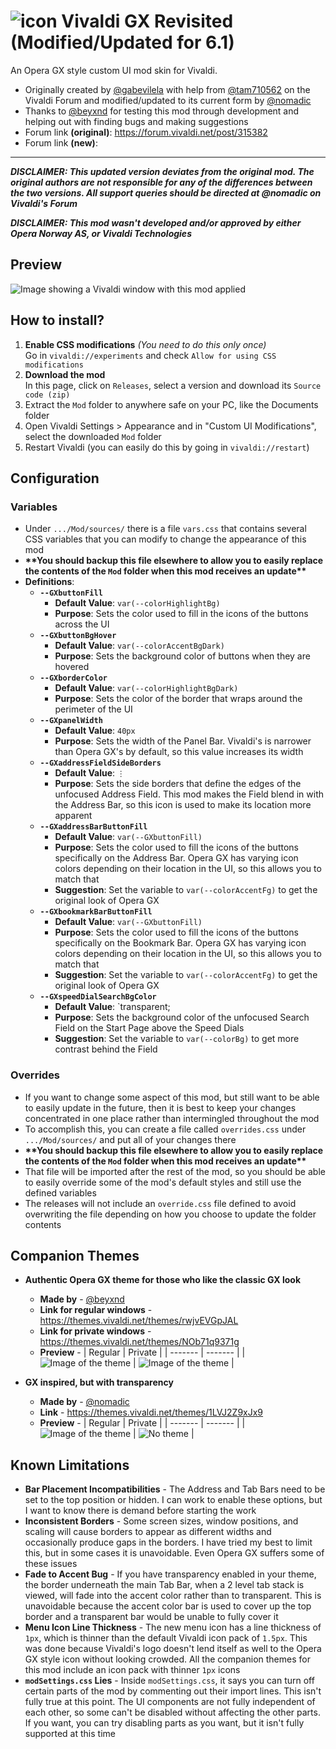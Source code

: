 # ![icon](Assets/icon/Vivladi-GX-Stretched-32.png) Vivaldi GX Revisited (Modified/Updated for 6.1)
An Opera GX style custom UI mod skin for Vivaldi.
- Originally created by [@gabevilela](https://forum.vivaldi.net/user/gabevilela) with help from [@tam710562](https://forum.vivaldi.net/user/tam710562) on the Vivaldi Forum and modified/updated to its current form by [@nomadic](https://forum.vivaldi.net/user/nomadic)
- Thanks to [@beyxnd](https://forum.vivaldi.net/user/beyxnd) for testing this mod through development and helping out with finding bugs and making suggestions
- Forum link **(original)**: https://forum.vivaldi.net/post/315382
- Forum link **(new)**:

***

***DISCLAIMER: This updated version deviates from the original mod. The original authors are not responsible for any of the differences between the two versions. All support queries should be directed at @nomadic on Vivaldi's Forum***</br>

***DISCLAIMER: This mod wasn't developed and/or approved by either Opera Norway AS, or Vivaldi Technologies***

## Preview

![Image showing a Vivaldi window with this mod applied](Assets/preview-shadow.png)


## How to install?

1. **Enable CSS modifications** *(You need to do this only once)*</br>
Go in `vivaldi://experiments` and check `Allow for using CSS modifications`
2. **Download the mod**</br>
In this page, click on `Releases`, select a version and download its `Source code (zip)`
3. Extract the `Mod` folder to anywhere safe on your PC, like the Documents folder
4. Open Vivaldi Settings > Appearance and in "Custom UI Modifications", select the downloaded `Mod` folder
5. Restart Vivaldi (you can easily do this by going in `vivaldi://restart`)

## Configuration

### Variables
- Under `.../Mod/sources/` there is a file `vars.css` that contains several CSS variables that you can modify to change the appearance of this mod
- **\*\*You should backup this file elsewhere to allow you to easily replace the contents of the `Mod` folder when this mod receives an update\*\***
- **Definitions**:
  - **`--GXbuttonFill`**
    - **Default Value**: `var(--colorHighlightBg)`
    - **Purpose**: Sets the color used to fill in the icons of the buttons across the UI
  - **`--GXbuttonBgHover`**
    - **Default Value**: `var(--colorAccentBgDark)`
    - **Purpose**: Sets the background color of buttons when they are hovered 
  - **`--GXborderColor`**
    - **Default Value**: `var(--colorHighlightBgDark)`
    - **Purpose**: Sets the color of the border that wraps around the perimeter of the UI
  - **`--GXpanelWidth`**
    - **Default Value**: `40px`
    - **Purpose**: Sets the width of the Panel Bar. Vivaldi's is narrower than Opera GX's by default, so this value increases its width
  - **`--GXaddressFieldSideBorders`**
    - **Default Value**: `⋮`
    - **Purpose**: Sets the side borders that define the edges of the unfocused Address Field. This mod makes the Field blend in with the Address Bar, so this icon is used to make its location more apparent
  - **`--GXaddressBarButtonFill`**
    - **Default Value**: `var(--GXbuttonFill)`
    - **Purpose**: Sets the color used to fill the icons of the buttons specifically on the Address Bar. Opera GX has varying icon colors depending on their location in the UI, so this allows you to match that
    - **Suggestion**: Set the variable to `var(--colorAccentFg)` to get the original look of Opera GX
  - **`--GXbookmarkBarButtonFill`**
    - **Default Value**: `var(--GXbuttonFill)`
    - **Purpose**: Sets the color used to fill the icons of the buttons specifically on the Bookmark Bar. Opera GX has varying icon colors depending on their location in the UI, so this allows you to match that
    - **Suggestion**: Set the variable to `var(--colorAccentFg)` to get the original look of Opera GX
  - **`--GXspeedDialSearchBgColor`**
    - **Default Value**: `transparent;
    - **Purpose**: Sets the background color of the unfocused Search Field on the Start Page above the Speed Dials
    - **Suggestion**: Set the variable to `var(--colorBg)` to get more contrast behind the Field

### Overrides
- If you want to change some aspect of this mod, but still want to be able to easily update in the future, then it is best to keep your changes concentrated in one place rather than intermingled throughout the mod
- To accomplish this, you can create a file called `overrides.css` under `.../Mod/sources/` and put all of your changes there
- **\*\*You should backup this file elsewhere to allow you to easily replace the contents of the `Mod` folder when this mod receives an update\*\***
- That file will be imported after the rest of the mod, so you should be able to easily override some of the mod's default styles and still use the defined variables
- The releases will not include an `override.css` file defined to avoid overwriting the file depending on how you choose to update the folder contents

## Companion Themes

- **Authentic Opera GX theme for those who like the classic GX look**
  - **Made by** - [@beyxnd](https://forum.vivaldi.net/user/beyxnd)
  - **Link for regular windows** - https://themes.vivaldi.net/themes/rwjvEVGpJAL
  - **Link for private windows** - https://themes.vivaldi.net/themes/NOb71q9371g
  - **Preview** - 
     | Regular | Private |
     | ------- | ------- |
     | ![Image of the theme ](Assets/GX-default-preview.png) | ![Image of the theme ](Assets/GX-private-preview.png) |
     
- **GX inspired, but with transparency**
  - **Made by** - [@nomadic](https://forum.vivaldi.net/user/nomadic)
  - **Link** - https://themes.vivaldi.net/themes/1LVJ2Z9xJx9
  - **Preview** -
     | Regular | Private |
     | ------- | ------- |
     | ![Image of the theme ](Assets/GX-transparency-preview.png) | ![No theme](Assets/GX-unset-preview.png) |

## Known Limitations
- **Bar Placement Incompatibilities** - The Address and Tab Bars need to be set to the top position or hidden. I can work to enable these options, but I want to know there is demand before starting the work
- **Inconsistent Borders** - Some screen sizes, window positions, and scaling will cause borders to appear as different widths and occasionally produce gaps in the borders. I have tried my best to limit this, but in some cases it is unavoidable. Even Opera GX suffers some of these issues
- **Fade to Accent Bug** - If you have transparency enabled in your theme, the border underneath the main Tab Bar, when a 2 level tab stack is viewed, will fade into the accent color rather than to transparent. This is unavoidable because the accent color bar is used to cover up the top border and a transparent bar would be unable to fully cover it
- **Menu Icon Line Thickness** - The new menu icon has a line thickness of `1px`, which is thinner than the default Vivaldi icon pack of `1.5px`. This was done because Vivaldi's logo doesn't lend itself as well to the Opera GX style icon without looking crowded. All the companion themes for this mod include an icon pack with thinner `1px` icons
- **`modSettings.css` Lies** - Inside `modSettings.css`, it says you can turn off certain parts of the mod by commenting out their import lines. This isn't fully true at this point. The UI components are not fully independent of each other, so some can't be disabled without affecting the other parts. If you want, you can try disabling parts as you want, but it isn't fully supported at this time